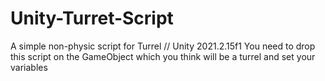 # Unity-Turret-Script
A simple non-physic script for Turrel // Unity 2021.2.15f1
You need to drop this script on the GameObject which you think will be a turrel and set your variables
